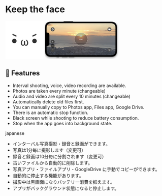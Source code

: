 # Keep the face

<img src='img/img1.png' height=120px> <img src='img/img2.png' height=120px>

## :notebook: Features
- Interval shooting, voice, video recording are available.
- Photos are taken every minute (changeable)
- Audio and video are split every 10 minutes (changeable)
- Automatically delete old files first.
- You can manually copy to Photos app, Files app, Google Drive.
- There is an automatic stop function.
- Black screen while shooting to reduce battery consumption.
- Stop when the app goes into background state.

japanese
- インターバル写真撮影・録音と録画ができます。
- 写真は1分毎に撮影します（変更可）
- 録音と録画は10分毎に分割されます（変更可）
- 古いファイルから自動的に削除します。
- 写真アプリ・ファイルアプリ・GoogleDrive に手動でコピーができます。
- 自動的に停止する機能があります。
- 撮影中は黒画面になりバッテリー消費を抑えます。
- アプリがバックグラウンド状態になると停止します。

